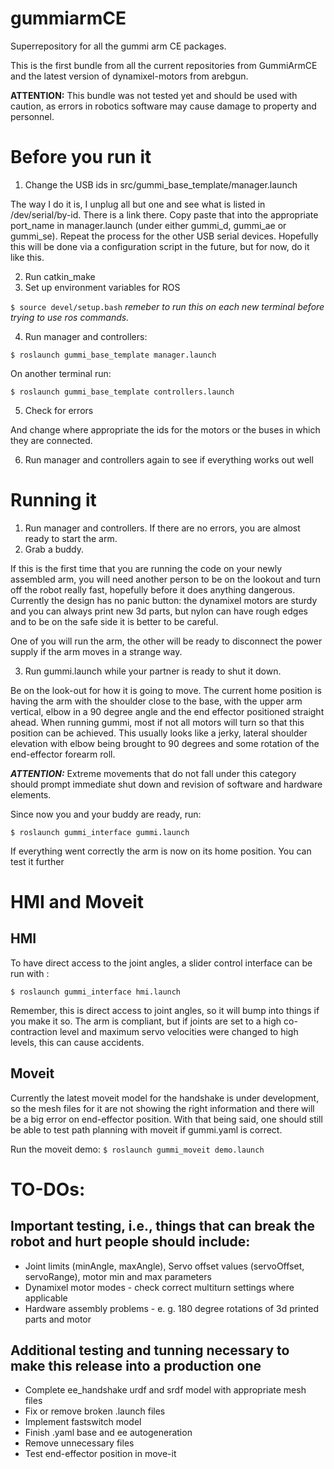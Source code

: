 # gummiarmCE
Superrepository for all the gummi arm CE packages.

This is the first bundle from all the current repositories from GummiArmCE and the latest version of dynamixel-motors from arebgun. 

**ATTENTION:** This bundle was not tested yet and should be used with caution, as errors in robotics software may cause damage to property and personnel. 

# Before you run it

1. Change the USB ids in src/gummi_base_template/manager.launch

 The way I do it is, I unplug all but one and see what is listed in /dev/serial/by-id. There is a link there. Copy paste that into the appropriate port_name in manager.launch (under either gummi_d, gummi_ae or gummi_se). Repeat the process for the other USB serial devices. Hopefully this will be done via a configuration script in the future, but for now, do it like this.  
 
2. Run catkin_make
3. Set up environment variables for ROS
 
 `$ source devel/setup.bash` _remeber to run this on each new terminal before trying to use ros commands._

4. Run manager and controllers:
 
 ```$ roslaunch gummi_base_template manager.launch```
  
 On another terminal run:
 
 ```$ roslaunch gummi_base_template controllers.launch```
 
5. Check for errors

 And change where appropriate the ids for the motors or the buses in which they are connected.

6. Run manager and controllers again to see if everything works out well

# Running it

1. Run manager and controllers. If there are no errors, you are almost ready to start the arm.
2. Grab a buddy.

  If this is the first time that you are running the code on your newly assembled arm, you will need another person to be on the lookout and turn off the robot really fast, hopefully before it does anything dangerous. Currently the design has no panic button: the dynamixel motors are sturdy and you can always print new 3d parts, but nylon can have rough edges and to be on the safe side it is better to be careful. 
  
  One of you will run the arm, the other will be ready to disconnect the power supply if the arm moves in a strange way. 
  
3. Run gummi.launch while your partner is ready to shut it down.

 Be on the look-out for how it is going to move. The current home position is having the arm with the shoulder close to the base, with the upper arm vertical, elbow in a 90 degree angle and the end effector positioned straight ahead. When running gummi, most if not all motors will turn so that this position can be achieved. This usually looks like a jerky, lateral shoulder elevation with elbow being brought to 90 degrees and some rotation of the end-effector forearm roll. 
 
 ***ATTENTION:*** Extreme movements that do not fall under this category should prompt immediate shut down and revision of software and hardware elements. 
 
 Since now you and your buddy are ready, run:
 
 ```$ roslaunch gummi_interface gummi.launch ```
 
 If everything went correctly the arm is now on its home position. You can test it further
 
# HMI and Moveit

## HMI
To have direct access to the joint angles, a slider control interface can be run with :

`$ roslaunch gummi_interface hmi.launch`

Remember, this is direct access to joint angles, so it will bump into things if you make it so. The arm is compliant, but if joints are set to a high co-contraction level and maximum servo velocities were changed to high levels, this can cause accidents. 

## Moveit

Currently the latest moveit model for the handshake is under development, so the mesh files for it are not showing the right information and there will be a big error on end-effector position. With that being said, one should still be able to test path planning with moveit if gummi.yaml is correct. 

Run the moveit demo:
```$ roslaunch gummi_moveit demo.launch```

# TO-DOs:

## Important testing, i.e., things that can break the robot and hurt people should include: ##
- Joint limits (minAngle, maxAngle), Servo offset values (servoOffset, servoRange), motor min and max parameters
- Dynamixel motor modes - check correct multiturn settings where applicable 
- Hardware assembly problems - e. g. 180 degree rotations of 3d printed parts and motor 

## Additional testing and tunning necessary to make this release into a production one ##
- Complete ee_handshake urdf and srdf model with appropriate mesh files
- Fix or remove broken .launch files
- Implement fastswitch model
- Finish .yaml base and ee autogeneration
- Remove unnecessary files
- Test end-effector position in move-it
